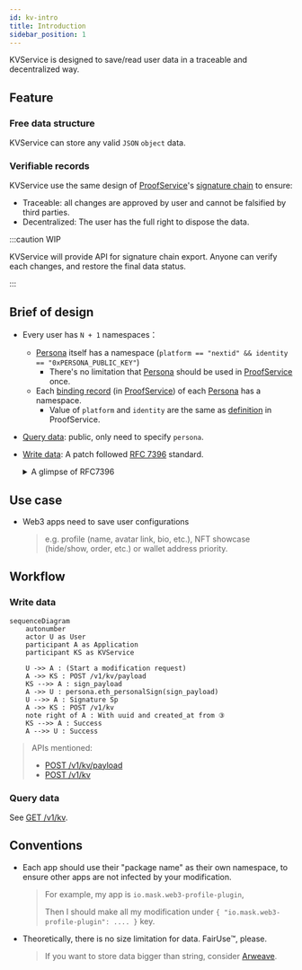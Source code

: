 ```yaml
---
id: kv-intro
title: Introduction
sidebar_position: 1
---
```


KVService is designed to save/read user data in a traceable and
decentralized way.

## Feature

### Free data structure

KVService can store any valid `JSON` `object` data.

### Verifiable records

KVService use the same design of
[ProofService](/proof-service/intro.md)'s [signature
chain](/proof-service/glossary.md#glossary-proof-chain) to ensure:

- Traceable: all changes are approved by user and cannot be falsified
  by third parties.
- Decentralized: The user has the full right to dispose the data.

:::caution WIP

KVService will provide API for signature chain export. Anyone can
verify each changes, and restore the final data status.

:::

## Brief of design

- Every user has `N + 1` namespaces：
  - [Persona](/proof-service/glossary.md#glossary-persona) itself has a namespace (`platform == "nextid" && identity == "0xPERSONA_PUBLIC_KEY"`)
    - There's no limitation that [Persona](/proof-service/glossary.md#glossary-persona) should be used in [ProofService](/proof-service/intro.md) once.
  - Each [binding record](/proof-service/glossary.md#glossary-link) (in [ProofService](/proof-service/intro.md)) of each [Persona](/proof-service/glossary.md#glossary-persona) has a namespace.
    - Value of `platform` and `identity` are the same as [definition](/proof-service/platforms.md) in ProofService.
- [Query data](kv-api#query): public, only need to specify `persona`.
- [Write data](kv-api#payload): A patch followed [RFC 7396](https://www.rfc-editor.org/rfc/rfc7396) standard.

  <details>
  <summary>A glimpse of RFC7396</summary>

  ```js
  // Assume data is:
  {
    "a": {
      "b": [2, 3, 4, "test"]
    },
    "c": "Hello"
  }
  // If this patch is submitted:
  { "a": { "b": null, "new_key": true }, "c": "KVService" }
  // Then data will become:
  {
    "a": {
      "new_key": true
    },
    "c": "KVService"
  }
  // Notice: nedted modification of Array value is not supported.
  //         Replace the whole Array with new value instead.
  ```
  </details>

## Use case

- Web3 apps need to save user configurations
  > e.g. profile (name, avatar link, bio, etc.), NFT showcase (hide/show, order, etc.) or wallet address priority.

## Workflow

### Write data

```mermaid
sequenceDiagram
    autonumber
    actor U as User
    participant A as Application
    participant KS as KVService

    U ->> A : (Start a modification request)
    A ->> KS : POST /v1/kv/payload
    KS -->> A : sign_payload
    A ->> U : persona.eth_personalSign(sign_payload)
    U -->> A : Signature Sp
    A ->> KS : POST /v1/kv
    note right of A : With uuid and created_at from ③
    KS -->> A : Success
    A -->> U : Success
```

> APIs mentioned:
>
> - [POST /v1/kv/payload](kv-api#payload)
> - [POST /v1/kv](kv-api#patch)

### Query data

See [GET /v1/kv](kv-api#query).

## Conventions

- Each app should use their "package name" as their own namespace, to ensure other apps are not infected by your modification.
  > For example, my app is `io.mask.web3-profile-plugin`,
  >
  > Then I should make all my modification under `{ "io.mask.web3-profile-plugin": .... }` key.

- Theoretically, there is no size limitation for data. FairUse™️, please.
  > If you want to store data bigger than string, consider [Arweave](https://www.arweave.org).
